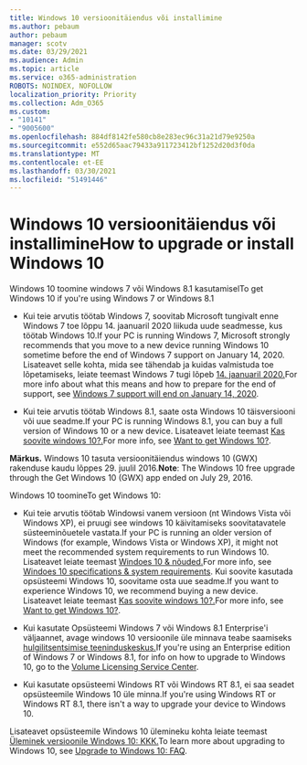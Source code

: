 ```yaml
---
title: Windows 10 versioonitäiendus või installimine
ms.author: pebaum
author: pebaum
manager: scotv
ms.date: 03/29/2021
ms.audience: Admin
ms.topic: article
ms.service: o365-administration
ROBOTS: NOINDEX, NOFOLLOW
localization_priority: Priority
ms.collection: Adm_O365
ms.custom:
- "10141"
- "9005600"
ms.openlocfilehash: 884df8142fe580cb8e283ec96c31a21d79e9250a
ms.sourcegitcommit: e552d65aac79433a911723412bf1252d20d3f0da
ms.translationtype: MT
ms.contentlocale: et-EE
ms.lasthandoff: 03/30/2021
ms.locfileid: "51491446"
---
```

# <a name="how-to-upgrade-or-install-windows-10"></a><span data-ttu-id="ce5b4-102">Windows 10 versioonitäiendus või installimine</span><span class="sxs-lookup"><span data-stu-id="ce5b4-102">How to upgrade or install Windows 10</span></span>

<span data-ttu-id="ce5b4-103">Windows 10 toomine windows 7 või Windows 8.1 kasutamisel</span><span class="sxs-lookup"><span data-stu-id="ce5b4-103">To get Windows 10 if you're using Windows 7 or Windows 8.1</span></span>

- <span data-ttu-id="ce5b4-104">Kui teie arvutis töötab Windows 7, soovitab Microsoft tungivalt enne Windows 7 toe lõppu 14. jaanuaril 2020 liikuda uude seadmesse, kus töötab Windows 10.</span><span class="sxs-lookup"><span data-stu-id="ce5b4-104">If your PC is running Windows 7, Microsoft strongly recommends that you move to a new device running Windows 10 sometime before the end of Windows 7 support on January 14, 2020.</span></span> <span data-ttu-id="ce5b4-105">Lisateavet selle kohta, mida see tähendab ja kuidas valmistuda toe lõpetamiseks, leiate teemast Windows 7 tugi lõpeb [14. jaanuaril 2020.](https://support.microsoft.com/help/4057281/)</span><span class="sxs-lookup"><span data-stu-id="ce5b4-105">For more info about what this means and how to prepare for the end of support, see [Windows 7 support will end on January 14, 2020](https://support.microsoft.com/help/4057281/).</span></span>

- <span data-ttu-id="ce5b4-106">Kui teie arvutis töötab Windows 8.1, saate osta Windows 10 täisversiooni või uue seadme.</span><span class="sxs-lookup"><span data-stu-id="ce5b4-106">If your PC is running Windows 8.1, you can buy a full version of Windows 10 or a new device.</span></span> <span data-ttu-id="ce5b4-107">Lisateavet leiate teemast [Kas soovite windows 10?.](https://www.microsoft.com/windows/get-windows-10)</span><span class="sxs-lookup"><span data-stu-id="ce5b4-107">For more info, see [Want to get Windows 10?](https://www.microsoft.com/windows/get-windows-10).</span></span>

<span data-ttu-id="ce5b4-108">**Märkus.** Windows 10 tasuta versioonitäiendus windows 10 (GWX) rakenduse kaudu lõppes 29. juulil 2016.</span><span class="sxs-lookup"><span data-stu-id="ce5b4-108">**Note**: The Windows 10 free upgrade through the Get Windows 10 (GWX) app ended on July 29, 2016.</span></span>

<span data-ttu-id="ce5b4-109">Windows 10 toomine</span><span class="sxs-lookup"><span data-stu-id="ce5b4-109">To get Windows 10:</span></span> 

- <span data-ttu-id="ce5b4-110">Kui teie arvutis töötab Windowsi vanem versioon (nt Windows Vista või Windows XP), ei pruugi see windows 10 käivitamiseks soovitatavatele süsteeminõuetele vastata.</span><span class="sxs-lookup"><span data-stu-id="ce5b4-110">If your PC is running an older version of Windows (for example, Windows Vista or Windows XP), it might not meet the recommended system requirements to run Windows 10.</span></span> <span data-ttu-id="ce5b4-111">Lisateavet leiate teemast [Windoes 10 & nõuded.](https://www.microsoft.com/windows/windows-10-specifications)</span><span class="sxs-lookup"><span data-stu-id="ce5b4-111">For more info, see [Windoes 10 specifications & system requirements](https://www.microsoft.com/windows/windows-10-specifications).</span></span> <span data-ttu-id="ce5b4-112">Kui soovite kasutada opsüsteemi Windows 10, soovitame osta uue seadme.</span><span class="sxs-lookup"><span data-stu-id="ce5b4-112">If you want to experience Windows 10, we recommend buying a new device.</span></span> <span data-ttu-id="ce5b4-113">Lisateavet leiate teemast [Kas soovite windows 10?.](https://www.microsoft.com/windows/get-windows-10)</span><span class="sxs-lookup"><span data-stu-id="ce5b4-113">For more info, see [Want to get Windows 10?](https://www.microsoft.com/windows/get-windows-10).</span></span>

- <span data-ttu-id="ce5b4-114">Kui kasutate Opsüsteemi Windows 7 või Windows 8.1 Enterprise'i väljaannet, avage windows 10 versioonile üle minnava teabe saamiseks [hulgilitsentsimise teeninduskeskus.](https://www.microsoft.com/licensing/servicecenter/default.aspx)</span><span class="sxs-lookup"><span data-stu-id="ce5b4-114">If you're using an Enterprise edition of Windows 7 or Windows 8.1, for info on how to upgrade to Windows 10, go to the [Volume Licensing Service Center](https://www.microsoft.com/licensing/servicecenter/default.aspx).</span></span>

- <span data-ttu-id="ce5b4-115">Kui kasutate opsüsteemi Windows RT või Windows RT 8.1, ei saa seadet opsüsteemile Windows 10 üle minna.</span><span class="sxs-lookup"><span data-stu-id="ce5b4-115">If you're using Windows RT or Windows RT 8.1, there isn't a way to upgrade your device to Windows 10.</span></span>

<span data-ttu-id="ce5b4-116">Lisateavet opsüsteemile Windows 10 ülemineku kohta leiate teemast [Üleminek versioonile Windows 10: KKK.](https://support.microsoft.com/windows/upgrade-to-windows-10-faq-cce52341-7943-594e-72ce-e1cf00382445)</span><span class="sxs-lookup"><span data-stu-id="ce5b4-116">To learn more about upgrading to Windows 10, see [Upgrade to Windows 10: FAQ](https://support.microsoft.com/windows/upgrade-to-windows-10-faq-cce52341-7943-594e-72ce-e1cf00382445).</span></span>
